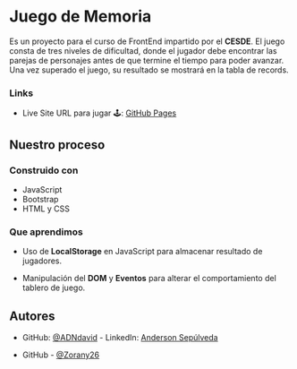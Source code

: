 # Juego de Memoria

Es un proyecto para el curso de FrontEnd impartido por el **CESDE**. El juego consta de tres niveles de dificultad, donde el jugador debe encontrar las parejas de personajes antes de que termine el tiempo para poder avanzar. Una vez superado el juego, su resultado se mostrará en la tabla de records. 

### Links

- Live Site URL para jugar 🕹: [GitHub Pages](https://adndavid.github.io/JuegoMemoria/)

## Nuestro proceso

### Construido con

- JavaScript
- Bootstrap
- HTML y CSS

### Que aprendimos

- Uso de **LocalStorage** en JavaScript para almacenar resultado de jugadores.

- Manipulación del **DOM** y **Eventos** para alterar el comportamiento del tablero de juego.

## Autores

- GitHub: [@ADNdavid](https://github.com/ADNdavid) - LinkedIn: [Anderson Sepúlveda](https://www.linkedin.com/in/adndavid/)

-  GitHub - [@Zorany26](https://github.com/zorany26)